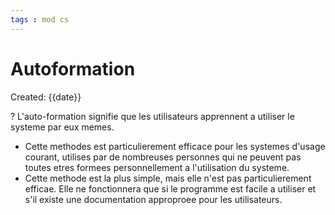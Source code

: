 ```yaml
---
tags : mod cs
---
```

# Autoformation
Created: {{date}}

?
L'auto-formation signifie que les utilisateurs apprennent a utiliser le systeme par eux memes. 

- Cette methodes est particulierement efficace pour les systemes d'usage courant, utilises par de nombreuses personnes qui ne peuvent pas toutes etres formees personnellement a l'utilisation du systeme. 
- Cette methode est la plus simple, mais elle n'est pas particulierement efficae. Elle ne fonctionnera que si le programme est facile a utiliser et s'il existe une documentation approproee pour les utilisateurs.

